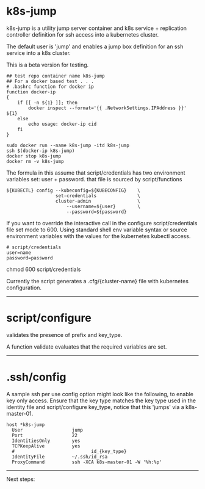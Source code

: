 # k8s-jump

k8s-jump is a utility jump server container and k8s service +
replication controller definition for ssh access into a kubernetes
cluster.

The default user is 'jump' and enables a jump box definition for an
ssh service into a k8s cluster.

This is a beta version for testing.

```
## test repo container name k8s-jump
## For a docker based test . . .
# .bashrc function for docker ip
function docker-ip
{
    if [[ -n ${1} ]]; then
        docker inspect --format='{{ .NetworkSettings.IPAddress }}' ${1}
    else
        echo usage: docker-ip cid
    fi
}

sudo docker run --name k8s-jump -itd k8s-jump
ssh $(docker-ip k8s-jump)
docker stop k8s-jump
docker rm -v k8s-jump

```



The formula in this assume that script/credentials has two environment
variables set: user + password. that file is sourced by script/functions

```
${KUBECTL} config --kubeconfig=${KUBECONFIG}    \
                  set-credentials               \
                  cluster-admin                 \
                      --username=${user}        \
                      --password=${password}
```

If you want to override the interactive call in the configure
script/credentials file set mode to 600. Using standard shell env
variable syntax or source environment variables with the values for
the kubernetes kubectl access.

```
# script/credentials
user=name
password=password
```

chmod 600 script/credentials

Currently the script generates a .cfg/{cluster-name} file with
kubernetes configuration.

---
# script/configure

validates the presence of prefix and key_type.

A function validate evaluates that the required variables are set.

---
# .ssh/config

A sample ssh per use config option might look like the following, to
enable key only access. Ensure that the key type matches the key type
used in the identity file and script/configure key_type, notice that
this 'jumps' via a k8s-master-01.

```
host *k8s-jump
  User                  jump
  Port                  22
  IdentitiesOnly        yes
  TCPKeepAlive          yes
  #                            id_{key_type}
  IdentityFile          ~/.ssh/id_rsa
  ProxyCommand          ssh -XCA k8s-master-01 -W '%h:%p'
```

---

Next steps:

